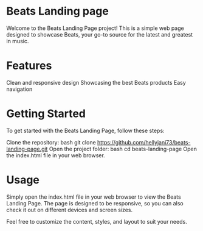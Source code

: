 # Beats Landing page
 Welcome to the Beats Landing Page project! This is a simple web page designed to showcase Beats, your go-to source for the latest and greatest in music.
# Features
Clean and responsive design
Showcasing the best Beats products
Easy navigation
# Getting Started
To get started with the Beats Landing Page, follow these steps:

 Clone the repository:
bash
git clone https://github.com/hellyjani73/beats-landing-page.git
Open the project folder:
bash
cd beats-landing-page
Open the index.html file in your web browser.
# Usage
Simply open the index.html file in your web browser to view the Beats Landing Page. The page is designed to be responsive, so you can also check it out on different devices and screen sizes.

Feel free to customize the content, styles, and layout to suit your needs.
